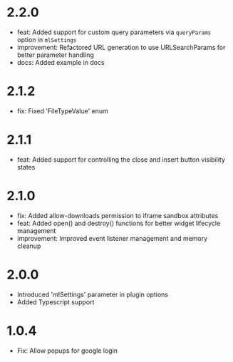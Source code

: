 # 2.2.0

- feat: Added support for custom query parameters via `queryParams` option in `mlSettings`
- improvement: Refactored URL generation to use URLSearchParams for better parameter handling
- docs: Added example in docs

# 2.1.2

- fix: Fixed 'FileTypeValue' enum

# 2.1.1

- feat: Added support for controlling the close and insert button visibility states

# 2.1.0

- fix: Added allow-downloads permission to iframe sandbox attributes
- feat: Added open() and destroy() functions for better widget lifecycle management
- improvement: Improved event listener management and memory cleanup

# 2.0.0

- Introduced 'mlSettings' parameter in plugin options
- Added Typescript support

# 1.0.4

- Fix: Allow popups for google login